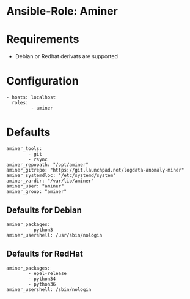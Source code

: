# Ansible-Role: Aminer

# Requirements

- Debian or Redhat derivats are supported

# Configuration

```
- hosts: localhost
  roles:
         - aminer
```


# Defaults
```
aminer_tools:
        - git
        - rsync
aminer_repopath: "/opt/aminer"
aminer_gitrepo: "https://git.launchpad.net/logdata-anomaly-miner"
aminer_systemdloc: "/etc/systemd/system"
aminer_vardir: "/var/lib/aminer"
aminer_user: "aminer"
aminer_group: "aminer"
```

## Defaults for Debian
```
aminer_packages:
        - python3
aminer_usershell: /usr/sbin/nologin
```

## Defaults for RedHat
```
aminer_packages:
        - epel-release
        - python34
        - python36
aminer_usershell: /sbin/nologin
```
